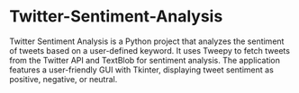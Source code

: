 # Twitter-Sentiment-Analysis
Twitter Sentiment Analysis is a Python project that analyzes the sentiment of tweets based on a user-defined keyword. It uses Tweepy to fetch tweets from the Twitter API and TextBlob for sentiment analysis. The application features a user-friendly GUI with Tkinter, displaying tweet sentiment as positive, negative, or neutral.
